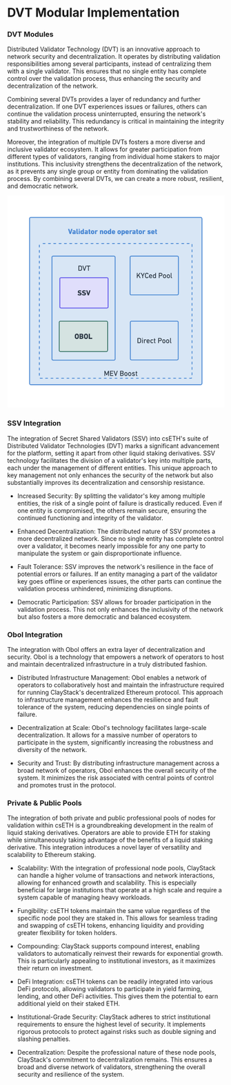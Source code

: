 # DVT Modular Implementation

### DVT Modules

Distributed Validator Technology (DVT) is an innovative approach to network security and decentralization. It operates by distributing validation responsibilities among several participants, instead of centralizing them with a single validator. This ensures that no single entity has complete control over the validation process, thus enhancing the security and decentralization of the network.

Combining several DVTs provides a layer of redundancy and further decentralization. If one DVT experiences issues or failures, others can continue the validation process uninterrupted, ensuring the network's stability and reliability. This redundancy is critical in maintaining the integrity and trustworthiness of the network.

Moreover, the integration of multiple DVTs fosters a more diverse and inclusive validator ecosystem. It allows for greater participation from different types of validators, ranging from individual home stakers to major institutions. This inclusivity strengthens the decentralization of the network, as it prevents any single group or entity from dominating the validation process. By combining several DVTs, we can create a more robust, resilient, and democratic network.

![cseth](../images/dvt.png)

### SSV Integration

The integration of Secret Shared Validators (SSV) into csETH's suite of Distributed Validator Technologies (DVT) marks a significant advancement for the platform, setting it apart from other liquid staking derivatives. SSV technology facilitates the division of a validator's key into multiple parts, each under the management of different entities. This unique approach to key management not only enhances the security of the network but also substantially improves its decentralization and censorship resistance.

- Increased Security: By splitting the validator's key among multiple entities, the risk of a single point of failure is drastically reduced. Even if one entity is compromised, the others remain secure, ensuring the continued functioning and integrity of the validator.

- Enhanced Decentralization: The distributed nature of SSV promotes a more decentralized network. Since no single entity has complete control over a validator, it becomes nearly impossible for any one party to manipulate the system or gain disproportionate influence.

- Fault Tolerance: SSV improves the network's resilience in the face of potential errors or failures. If an entity managing a part of the validator key goes offline or experiences issues, the other parts can continue the validation process unhindered, minimizing disruptions.

- Democratic Participation: SSV allows for broader participation in the validation process. This not only enhances the inclusivity of the network but also fosters a more democratic and balanced ecosystem.


### Obol Integration

The integration with Obol offers an extra layer of decentralization and security. Obol is a technology that empowers a network of operators to host and maintain decentralized infrastructure in a truly distributed fashion.

- Distributed Infrastructure Management: Obol enables a network of operators to collaboratively host and maintain the infrastructure required for running ClayStack's decentralized Ethereum protocol. This approach to infrastructure management enhances the resilience and fault tolerance of the system, reducing dependencies on single points of failure.

- Decentralization at Scale: Obol's technology facilitates large-scale decentralization. It allows for a massive number of operators to participate in the system, significantly increasing the robustness and diversity of the network.

- Security and Trust: By distributing infrastructure management across a broad network of operators, Obol enhances the overall security of the system. It minimizes the risk associated with central points of control and promotes trust in the protocol.

### Private & Public Pools

The integration of both private and public professional pools of nodes for validation within csETH is a groundbreaking development in the realm of liquid staking derivatives. Operators are able to provide ETH for staking while simultaneously taking advantage of the benefits of a liquid staking derivative. This integration introduces a novel layer of versatility and scalability to Ethereum staking.

- Scalability: With the integration of professional node pools, ClayStack can handle a higher volume of transactions and network interactions, allowing for enhanced growth and scalability. This is especially beneficial for large institutions that operate at a high scale and require a system capable of managing heavy workloads.

- Fungibility: csETH tokens maintain the same value regardless of the specific node pool they are staked in. This allows for seamless trading and swapping of csETH tokens, enhancing liquidity and providing greater flexibility for token holders.

- Compounding: ClayStack supports compound interest, enabling validators to automatically reinvest their rewards for exponential growth. This is particularly appealing to institutional investors, as it maximizes their return on investment.

- DeFi Integration: csETH tokens can be readily integrated into various DeFi protocols, allowing validators to participate in yield farming, lending, and other DeFi activities. This gives them the potential to earn additional yield on their staked ETH.

- Institutional-Grade Security: ClayStack adheres to strict institutional requirements to ensure the highest level of security. It implements rigorous protocols to protect against risks such as double signing and slashing penalties.

- Decentralization: Despite the professional nature of these node pools, ClayStack's commitment to decentralization remains. This ensures a broad and diverse network of validators, strengthening the overall security and resilience of the system.
